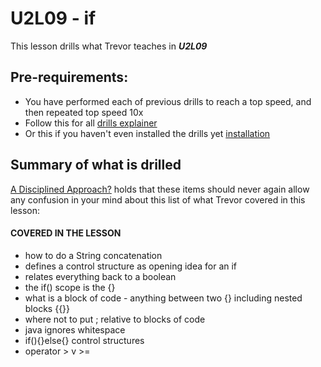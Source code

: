 # U2L09 - if

This lesson drills what Trevor teaches in _**U2L09**_

## Pre-requirements:

- You have performed each of previous drills to reach a top speed, and then repeated top speed 10x
- Follow this for all  [drills explainer](/docs/drills/explainer/)
- Or this if you haven't even installed the drills yet [installation](/docs/drills/install/)

## Summary of what is drilled

[A Disciplined Approach?](/docs/drills/explainer/#the-absolute-or-never-again-proposition/) holds that these items should never again allow any confusion in your mind about this list of what Trevor covered in this lesson:

#### COVERED IN THE LESSON

- how to do a String concatenation
- defines a control structure as opening idea for an if
- relates everything back to a boolean
- the if() scope is the {}
- what is a block of code - anything between two {} including nested blocks {{}}
- where not to put ; relative to blocks of code
- java ignores whitespace
- if(){}else{} control structures
- operator > v >=


